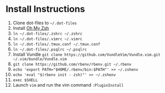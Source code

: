 # Install Instructions
1. Clone dot-files to `~/.dot-files`
1. Install [Oh My Zsh](https://github.com/robbyrussell/oh-my-zsh)
1. `ln ~/.dot-files/.zshrc ~/.zshrc`
1. `ln ~/.dot-files/.vimrc ~/.vimrc`
1. `ln ~/.dot-files/.tmux.conf ~/.tmux.conf`
1. `ln ~/.dot-files/.psqlrc ~/.psqlrc`
1. Install Vundle `git clone https://github.com/VundleVim/Vundle.vim.git ~/.vim/bundle/Vundle.vim`
1. `git clone https://github.com/rbenv/rbenv.git ~/.rbenv`
1. `echo 'export PATH="$HOME/.rbenv/bin:$PATH"' >> ~/.zshenv`
1. `echo 'eval "$(rbenv init - zsh)"' >> ~/.zshenv`
1. `exec $SHELL`
1. Launch `vim` and run the vim command `:PluginInstall`
